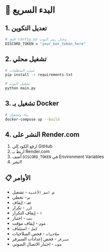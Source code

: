 # 🚀 البدء السريع

## 1. تعديل التكوين
```bash
# افتح config.py وعدل رمز البوت
DISCORD_TOKEN = "your_bot_token_here"
```

## 2. تشغيل محلي
```bash
# تثبيت المتطلبات
pip install -r requirements.txt

# تشغيل البوت
python main.py
```

## 3. تشغيل بـ Docker
```bash
# بناء وتشغيل
docker-compose up --build
```

## 4. النشر على Render.com
1. ارفع الكود إلى GitHub
2. اربط بـ Render.com
3. أضف `DISCORD_TOKEN` في Environment Variables
4. انشر!

## 📋 الأوامر
- `ش اسم_الأغنية` - تشغيل
- `س` - تخطي
- `قف` - إيقاف
- `كرر` - تكرار
- `ا` - إيقاف التكرار
- `تست` - اختبار
- `شوي` - إيقاف مؤقت
- `كمل` - استئناف
- `صلاحيات` - فحص الصلاحيات
- `سيرفر` - فحص إعدادات السيرفر
- `صوت` - اختبار الاتصال الصوتي 